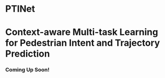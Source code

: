 # PTINet

# Context-aware Multi-task Learning for Pedestrian Intent and Trajectory Prediction

### Coming Up Soon!
